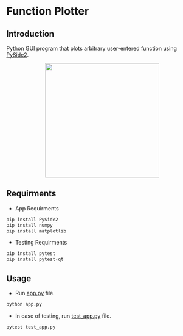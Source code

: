 # Function Plotter

## Introduction
Python GUI program that plots arbitrary user-entered function using [PySide2](https://pypi.org/project/PySide2/).

<p align="center">
  <img height="300" src="img/App.png">
</p>

## Requirments
* App Requirments 
```python
pip install PySide2
pip install numpy
pip install matplotlib
```
* Testing Requirments
```python
pip install pytest
pip install pytest-qt
```

## Usage

* Run [app.py](app.py) file.
```python
python app.py
```
* In case of testing, run [test_app.py](test_app.py) file.
```python
pytest test_app.py
```
